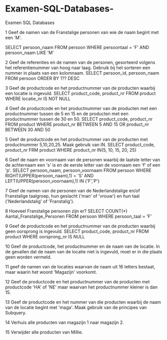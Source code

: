 # Examen-SQL-Databases-
Examen SQL Databases 


1 Geef de namen van de Franstalige personen van wie de naam begint met een 'M'.

SELECT persoon_naam 
FROM persoon
WHERE persoontaal = 'F'
AND persoon_naam LIKE 'M'


2 Geef de referenties en de namen van de personen, gesorteerd volgens het referentienummer van hoog naar laag. Gebruik bij het sorteren een nummer in plaats van een kolomnaam.
SELECT persoon_id, persoon_naam
FROM persoon
ORDER BY  1?? DESC


3 Geef de productcode en het productnummer van de producten waarbij een locatie is ingevuld.
SELECT product_code, product_nr
FROM product
WHERE locatie_nr IS NOT NULL


4 Geef de productcode en het productnummer van de producten met een productnummer tussen de 5 en 15 en de producten met een productnummer tussen de 30 en 50.
SELECT product_code, product_nr
FROM product
WHERE product_nr BETWEEN 5 AND 15
OR product_nr BETWEEN 30 AND 50


5 Geef de productcode en het productnummer van de producten met productnummer 5,10,20,25. Maak gebruik van IN.
SELECT product_code, product_nr
FRM product
WHERE product_nr IN(5, 10, 15, 20, 25)


6 Geef de naam en voornaam van de personen waarbij de laatste letter van de achternaam een 's' is en de eerste letter van de voornaam een 'f' of een 'p'.
SELECT persoon_naam, persoon_voornaam
FROM persoon
WHERE RIGHT(UPPER(persoon_naam),1) = 'S'
AND LEFT(UPPER(persoon_voornaam),1) IN ('F','P')


7 Geef de namen van de personen van de Nederlandstalige en/of Franstalige taalgroep, hun geslacht ('man' of 'vrouw') en hun taal ('Nederlandstalig' of 'Franstalig').

8 Hoeveel Franstalige personen zijn er?
SELECT COUNT(*) Aantal_Franstalige_Personen
FROM persoon
WHERE persoon_taal = 'F'


9 Geef de productcode en het productnummer van de producten waarbij geen oorsprong is ingevuld.
SELECT product_code, product_nr
FROM product
WHERE oorsprong_nr IS NULL


10 Geef de productcode, het productnummer en de naam van de locatie. In de gevallen dat de naam van de locatie niet is ingevuld, moet er in die plaats geen worden vermeld.

11 geef de namen van de locaties waarvan de naam uit 16 letters bestaat, maar waarin het woord 'Magazijn' voorkomt.

12 Geef de productcode en het productnummer van de producten met productcode 'HA' of 'NE' maar waarvan het productnummer kleiner is dan 15.

13 Geef de productcode en het nummer van die producten waarbij de naam van de locatie begint met 'maga'. Maak gebruik van de principes van Subquery.

14 Verhuis alle producten van magazijn 1 naar magazijn 2.

15 Verwijder alle producten van Millie.
